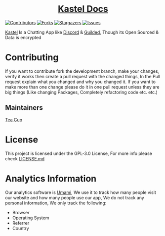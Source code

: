 <div>
<div align="center">
  <br />
  <p>
    <a href="https://docs.kastelapp.com"><h1>Kastel Docs</h1></a> 
  </p>
</div>


[![Contributors][contributors-shield]][contributors-url]
[![Forks][forks-shield]][forks-url]
[![Stargazers][stars-shield]][stars-url]
[![Issues][issues-shield]][issues-url]

[Kastel](https://kastelapp.com) Is a Chatting App like <a href="https://discord.com">Discord</a>
& <a href="https://guilded.gg">Guilded</a>,
Though its Open Sourced & Data is encrypted

# Contributing

If you want to contribute fork the development branch, make your changes, verify it works then create a pull request
with the changed things, In the Pull request explain what you changed and why you changed it. If you want to make more
than one change please do it in one pull request unless they are big things (Like changing Packages, Completely
refactoring code etc. etc.)

## Maintainers

[Tea Cup](https://github.com/TheTeaCup)

# License

This project is licensed under the GPL-3.0 License, For more info please check [LICENSE.md](/LICENSE)

# Analytics Information

Our analytics software is [Umami](https://umami.is/), We use it to track how many people visit our website and how many
people use our app, We do not track any personal information, We only track the following:

- Browser
- Operating System
- Referrer
- Country

[contributors-shield]: https://img.shields.io/github/contributors/Kastelll/Docs.svg?style=for-the-badge

[contributors-url]: https://github.com/Kastelll/Docs/graphs/contributors

[forks-shield]: https://img.shields.io/github/forks/Kastelll/Docs.svg?style=for-the-badge

[forks-url]: https://github.com/Kastelll/Docs/network/members

[stars-shield]: https://img.shields.io/github/stars/Kastelll/Docs.svg?style=for-the-badge

[stars-url]: https://github.com/Kastelll/Docs/stargazers

[issues-shield]: https://img.shields.io/github/issues/Kastelll/Docs.svg?style=for-the-badge

[issues-url]: https://github.com/Kastelll/Docs/issues
</div>